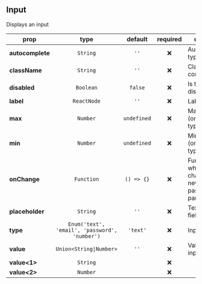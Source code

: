 ## Input

Displays an input

prop | type | default | required | description
---- | :----: | :-------: | :--------: | -----------
**autocomplete** | `String` | `''` | :x: | Autocomplete type
**className** | `String` | `''` | :x: | Class of the container
**disabled** | `Boolean` | `false` | :x: | Is the input disabled ?
**label** | `ReactNode` | `''` | :x: | Label to display
**max** | `Number` | `undefined` | :x: | Maximum value (only for type="number")
**min** | `Number` | `undefined` | :x: | Minimum value (only for type="number")
**onChange** | `Function` | `() => {}` | :x: | Function called when the value change, the new value is passed as parameter
**placeholder** | `String` | `''` | :x: | Text to display if field is blank
**type** | `Enum('text', 'email', 'password', 'number')` | `'text'` | :x: | Input type
**value** | `Union<String\|Number>` | `''` | :x: | Value of the input
**value<1>** | `String` |  | :x: | 
**value<2>** | `Number` |  | :x: | 


